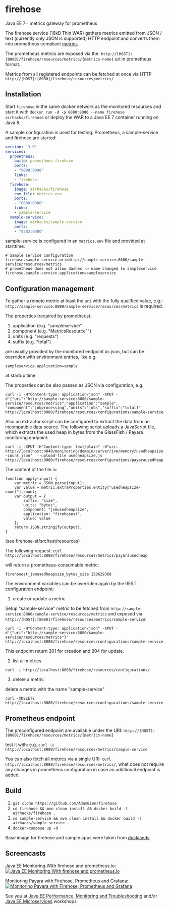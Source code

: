 # firehose

Java EE 7+ metrics gateway for prometheus

The firehose service (16kB Thin WAR) gathers metrics emitted from JSON / text (currently only JSON is supported) HTTP endpoint and converts them into prometheus compliant [metrics](https://prometheus.io/docs/practices/naming/). 

The prometheus metrics are exposed via the: `http://[HOST]:[8080]/firehose/resources/metrics/{metrics-name}` uri in prometheus format.

Metrics from all registered endpoints can be fetched at once via HTTP `http://[HOST]:[8080]/firehose/resources/metrics/`

## Installation

Start `firehose` in the same docker network as the monitored resources and start it with
`docker run -d -p 8080:8080 --name firehose airhacks/firehose` or deploy the WAR to a Java EE 7 container running on Java 8.

A sample configuration is used for testing. Prometheus, a sample-service and firehose 
are started:

```yaml
version: '3.0'
services:
  prometheus:
    build: prometheus-firehose
    ports:
    - "9090:9090"
    links:
    - firehose
  firehose:
    image: airhacks/firehose
    env_file: metrics.env
    ports:
    - "8080:8080"
    links:
    - sample-service
  sample-service:
    image: airhacks/sample-service
    ports:
    - "8282:8080"
```

sample-service is configured in an `metrics.env` file and provided at starttime:

```
# Sample service configuration
firehose.sample-service.uri=http://sample-service:8080/sample-service/resources/metrics
# prometheus does not allow dashes -> name changed to sampleservice
firehose.sample-service.application=sampleservice
```
    
## Configuration management

To gather a remote metric at least the `uri` with the fully qualified value, e.g.: `http://sample-service:8080/sample-service/resources/metrics` is required.

The properties (required by [prometheus](https://prometheus.io/docs/practices/naming/)):

1. application  (e.g. "sampleservice"
2. component  (e.g. "MetricsResource"")
3. units (e.g. "requests")
4. suffix (e.g. "total")

are usually provided by the monitored endpoint as json, but can be overriden with environment entries, like e.g.

`sampleservice.application=sample`

at startup time.

The properties can be also passed as JSON via configuration, e.g.

`curl -i -H"Content-type: application/json" -XPUT -d'{"uri":"http://sample-service:8080/sample-service/resources/metrics","application":"sample", "component":"jobprocessing","units":"jobs","suffix":"total}' http://localhost:8080/firehose/resources/configurations/sample-service`

Also an extractor script can be configured to extract the data from an incompatible data source. The following script uploads a JavaScript file, which extracts the used heap in bytes from
the GlassFish / Payara monitoring endpoint:

`curl -i -XPUT -H"Content-type: text/plain" -H"uri: http://localhost:4848/monitoring/domain/server/jvm/memory/usedheapsize-count.json"  --upload-file usedheapsize.js http://localhost:8080/firehose/resources/configurations/payarausedheap`

The content of the file is:

```
function apply(input) {
    var metric = JSON.parse(input);
    var value = metric.extraProperties.entity["usedheapsize-count"].count;
    var output = {
        suffix: "size",
        units: "bytes",
        component: "jvmusedheapsize",
        application: "firehosest",
        value: value
    };
    return JSON.stringify(output);
}
````
(see firehose-st/src/test/resources)

The following request: `curl http://localhost:8080/firehose/resources/metrics/payarausedheap`

will return a prometheus-consumable metric:

`firehosest_jvmusedheapsize_bytes_size 150629368`



The environment variables can be overriden again by the REST configuration endpoint:

1. create or update a metric

Setup "sample-service" metric to be fetched from `http://sample-service:8080/sample-service/resources/metrics` and exposed
via `http://[HOST]:[8080]/firehose/resources/metrics/sample-service`:

`curl -i -H"Content-type: application/json" -XPUT -d'{"uri":"http://sample-service:8080/sample-service/resources/metrics"}' http://localhost:8080/firehose/resources/configurations/sample-service`

This endpoint return 201 for creation and 204 for update.

2. list all metrics

`curl -i http://localhost:8080/firehose/resources/configurations/`

3. delete a metric

delete a metric with the name "sample-service"

`curl -XDELETE http://localhost:8080/firehose/resources/configurations/sample-service`

## Prometheus endpoint

The preconfigured endpoint are available under the URI: `http://[HOST]:[8080]/firehose/resources/metrics/{metrics-name}`

test it with: e.g. `curl -i http://localhost:8080/firehose/resources/metrics/sample-service`

You can also fetch all metrics via a single URI:
`curl http://localhost:8080/firehose/resources/metrics/`, what does not require any changes in prometheus configuration in case an additional endpoint is added.


## Build

1. `git clone https://github.com/AdamBien/firehose`
2. `cd firehose && mvn clean install && docker build -t airhacks/firehose .`
3. `cd sample-service && mvn clean install && docker build -t airhacks/sample-service .`
4. `docker-compose up -d`

Base image for firehose and sample apps were taken from [docklands](https://github.com/AdamBien/docklands)

## Screencasts

Java EE Monitoring With firehose and prometheus.io:
[![Java EE Monitoring With firehose and prometheus.io](https://i.ytimg.com/vi/_FW5472xTmQ/mqdefault.jpg)](https://www.youtube.com/embed/_FW5472xTmQ?rel=0) 

Monitoring Payara with Firehose, Prometheus and Grafana:
[![Monitoring Payara with Firehose, Prometheus and Grafana](https://i.ytimg.com/vi/Pww-8WxsXJA/mqdefault.jpg)](https://www.youtube.com/embed/Pww-8WxsXJA?rel=0)


See you at [Java EE Performance, Monitoring and Troubleshooting](http://workshops.adam-bien.com/performance.htm) and/or [Java EE Microservices](http://workshops.adam-bien.com/microservices.htm) workshops

